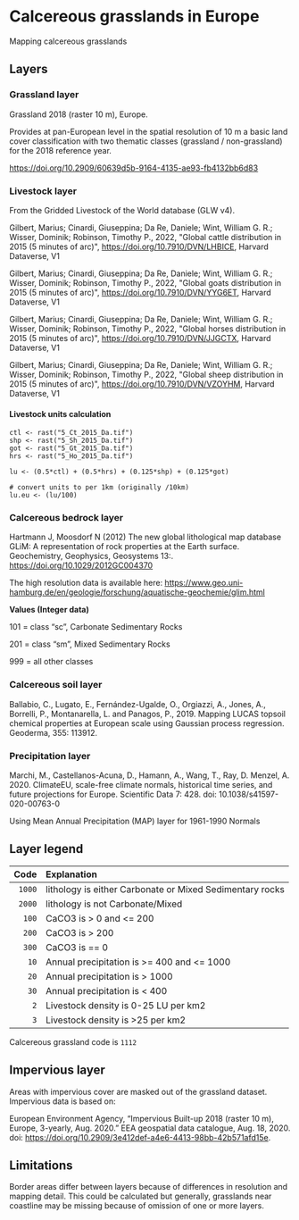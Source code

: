 # Calcereous grasslands in Europe
Mapping calcereous grasslands

## Layers

### Grassland layer

Grassland 2018 (raster 10 m), Europe.

Provides at pan-European level in the spatial resolution of 10 m a basic land cover classification with two thematic classes (grassland / non-grassland) for the 2018 reference year.

https://doi.org/10.2909/60639d5b-9164-4135-ae93-fb4132bb6d83

### Livestock layer

From the Gridded Livestock of the World database (GLW v4).

Gilbert, Marius; Cinardi, Giuseppina; Da Re, Daniele; Wint, William G. R.; Wisser, Dominik; Robinson, Timothy P., 2022, "Global cattle distribution in 2015 (5 minutes of arc)", https://doi.org/10.7910/DVN/LHBICE, Harvard Dataverse, V1 

Gilbert, Marius; Cinardi, Giuseppina; Da Re, Daniele; Wint, William G. R.; Wisser, Dominik; Robinson, Timothy P., 2022, "Global goats distribution in 2015 (5 minutes of arc)", https://doi.org/10.7910/DVN/YYG6ET, Harvard Dataverse, V1 

Gilbert, Marius; Cinardi, Giuseppina; Da Re, Daniele; Wint, William G. R.; Wisser, Dominik; Robinson, Timothy P., 2022, "Global horses distribution in 2015 (5 minutes of arc)", https://doi.org/10.7910/DVN/JJGCTX, Harvard Dataverse, V1 

Gilbert, Marius; Cinardi, Giuseppina; Da Re, Daniele; Wint, William G. R.; Wisser, Dominik; Robinson, Timothy P., 2022, "Global sheep distribution in 2015 (5 minutes of arc)", https://doi.org/10.7910/DVN/VZOYHM, Harvard Dataverse, V1 

#### Livestock units calculation

```
ctl <- rast("5_Ct_2015_Da.tif")
shp <- rast("5_Sh_2015_Da.tif")
got <- rast("5_Gt_2015_Da.tif")
hrs <- rast("5_Ho_2015_Da.tif")

lu <- (0.5*ctl) + (0.5*hrs) + (0.125*shp) + (0.125*got)

# convert units to per 1km (originally /10km)
lu.eu <- (lu/100) 

```

### Calcereous bedrock layer

Hartmann J, Moosdorf N (2012) The new global lithological map database GLiM: A representation of rock properties at the Earth surface. Geochemistry, Geophysics, Geosystems 13:. https://doi.org/10.1029/2012GC004370

The high resolution data is available here:
https://www.geo.uni-hamburg.de/en/geologie/forschung/aquatische-geochemie/glim.html 

**Values (Integer data)**

101 = class “sc”, Carbonate Sedimentary Rocks

201 = class “sm”, Mixed Sedimentary Rocks

999 = all other classes


### Calcereous soil layer

Ballabio, C., Lugato, E., Fernández-Ugalde, O., Orgiazzi, A., Jones, A., Borrelli, P., Montanarella, L. and Panagos, P., 2019. Mapping LUCAS topsoil chemical properties at European scale using Gaussian process regression. Geoderma, 355: 113912.

### Precipitation layer

Marchi, M., Castellanos-Acuna, D., Hamann, A., Wang, T., Ray, D. Menzel, A. 2020. ClimateEU, scale-free climate normals, historical time series, and future projections for Europe. Scientific Data 7: 428. doi: 10.1038/s41597-020-00763-0

Using Mean Annual Precipitation (MAP) layer for 1961-1990 Normals

## Layer legend

|Code  |Explanation  |
|-----:|:------------|
|`1000` | lithology is either Carbonate or Mixed Sedimentary rocks|
|`2000` | lithology is not Carbonate/Mixed |
|`100`  | CaCO3 is > 0 and <= 200 |
|`200`  | CaCO3 is > 200 |
|`300`  | CaCO3 is == 0 |
|`10`   | Annual precipitation is >= 400 and <= 1000 |
|`20`   | Annual precipitation is > 1000 |
|`30`   | Annual precipitation is < 400 |
|`2`    | Livestock density is 0-25 LU per km2
|`3`    | Livestock density is >25 per km2

Calcereous grassland code is `1112`

## Impervious layer

Areas with impervious cover are masked out of the grassland dataset. Impervious data is based on:

European Environment Agency, “Impervious Built-up 2018 (raster 10 m), Europe, 3-yearly, Aug. 2020.” EEA geospatial data catalogue, Aug. 18, 2020. doi: https://doi.org/10.2909/3e412def-a4e6-4413-98bb-42b571afd15e.


## Limitations

Border areas differ between layers because of differences in resolution and mapping detail. This could be calculated but generally, grasslands near coastline may be missing because of omission of one or more layers.


